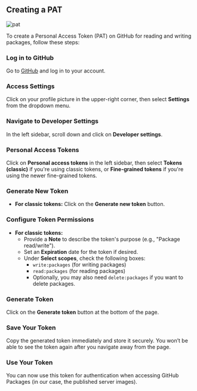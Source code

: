 ## Creating a PAT

![pat](./pat.png)

To create a Personal Access Token (PAT) on GitHub for reading and writing packages, follow these steps:

### Log in to GitHub
Go to [GitHub](https://github.com) and log in to your account.

### Access Settings
Click on your profile picture in the upper-right corner, then select **Settings** from the dropdown menu.

### Navigate to Developer Settings
In the left sidebar, scroll down and click on **Developer settings**.

### Personal Access Tokens
Click on **Personal access tokens** in the left sidebar, then select **Tokens (classic)** if you're using classic tokens, or **Fine-grained tokens** if you're using the newer fine-grained tokens.

### Generate New Token

- **For classic tokens:**
  Click on the **Generate new token** button.

### Configure Token Permissions

- **For classic tokens:**
  - Provide a **Note** to describe the token's purpose (e.g., "Package read/write").
  - Set an **Expiration** date for the token if desired.
  - Under **Select scopes**, check the following boxes:
    - `write:packages` (for writing packages)
    - `read:packages` (for reading packages)
    - Optionally, you may also need `delete:packages` if you want to delete packages.

### Generate Token
Click on the **Generate token** button at the bottom of the page.

### Save Your Token
Copy the generated token immediately and store it securely. You won’t be able to see the token again after you navigate away from the page.

### Use Your Token
You can now use this token for authentication when accessing GitHub Packages (in our case, the published server images).
